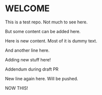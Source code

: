 # WELCOME

This is a test repo. Not much to see here.

But some content can be added here.

Here is new content. Most of it is dummy text.

And another line here.

Adding new stuff here!

Addendum during draft PR

New line again here. Will be pushed.

NOW THIS!

